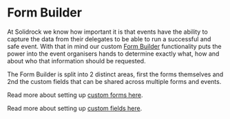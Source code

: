 # Form Builder

At Solidrock we know how important it is that events have the ability to capture the data from their delegates to be able to run a successful and safe event. With that in mind our custom [Form Builder](https://events.solidrock.io/admin/form-builder/forms) functionality puts the power into the event organisers hands to determine exactly what, how and about who that information should be requested.

The Form Builder is split into 2 distinct areas, first the forms themselves and 2nd the custom fields that can be shared across multiple forms and events.

Read more about setting up [custom forms here](/guide/form-builder/forms).

Read more about setting up [custom fields here](/guide/form-builder/fields).
